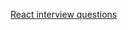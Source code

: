 [React interview questions](https://www.edureka.co/blog/interview-questions/react-interview-questions/)
